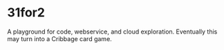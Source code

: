 # 31for2
A playground for code, webservice, and cloud exploration. 
Eventually this may turn into a Cribbage card game.
